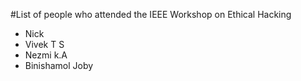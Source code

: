 #List of people who attended the IEEE Workshop on Ethical Hacking

- Nick
- Vivek T S
- Nezmi k.A
- Binishamol Joby
